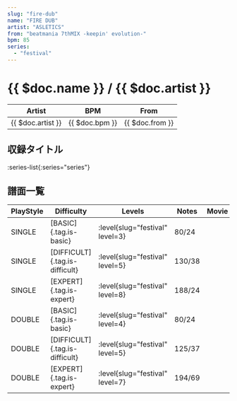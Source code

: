 ```yaml
---
slug: "fire-dub"
name: "FIRE DUB"
artist: "ASLETICS"
from: "beatmania 7thMIX -keepin' evolution-"
bpm: 85
series:
  - "festival"
---
```


# {{ $doc.name }} / {{ $doc.artist }}

|Artist|BPM|From|
|------|---|----|
|{{ $doc.artist }}|{{ $doc.bpm }}|{{ $doc.from }}|

## 収録タイトル

:series-list{:series="series"}

## 譜面一覧

|PlayStyle|Difficulty|Levels|Notes|Movie|
|---------|----------|------|-----|-----|
|SINGLE|[BASIC]{.tag.is-basic}|:level{slug="festival" level=3}|80/24||
|SINGLE|[DIFFICULT]{.tag.is-difficult}|:level{slug="festival" level=5}|130/38||
|SINGLE|[EXPERT]{.tag.is-expert}|:level{slug="festival" level=8}|188/24||
|DOUBLE|[BASIC]{.tag.is-basic}|:level{slug="festival" level=4}|80/24||
|DOUBLE|[DIFFICULT]{.tag.is-difficult}|:level{slug="festival" level=5}|125/37||
|DOUBLE|[EXPERT]{.tag.is-expert}|:level{slug="festival" level=7}|194/69||
